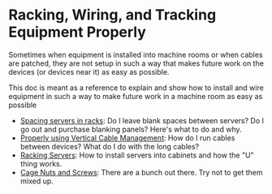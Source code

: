 # Racking, Wiring, and Tracking Equipment Properly

Sometimes when equipment is installed into machine rooms or when cables are patched, they are not setup in such a way that makes future work on the devices (or devices near it) as easy as possible. 

This doc is meant as a reference to explain and show how to install and wire equipment in such a way to make future work in a machine room as easy as possible

- [Spacing servers in racks](spacing-servers-in-racks.md): Do I leave blank spaces between servers? Do I go out and purchase blanking panels?  Here's what to do and why.  
- [Properly using Vertical Cable Management](properly-using-vertical-cable-management.md): How do I run cables between devices?  What do I do with the long cables? 
- [Racking Servers](racking-servers.md): How to install servers into cabinets and how the "U" thing works.
- [Cage Nuts and Screws](cage-nuts-and-screws.md): There are a bunch out there.  Try not to get them mixed up.  